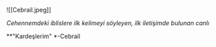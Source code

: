 ![[Cebrail.jpeg]]


*Cehennemdeki iblislere ilk kelimeyi söyleyen, ilk iletişimde bulunan canlı*

**"Kardeşlerim"
*-Cebrail






